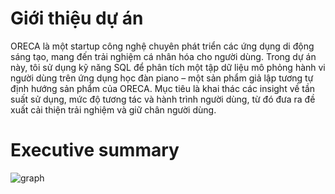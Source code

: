 # Giới thiệu dự án
ORECA là một startup công nghệ chuyên phát triển các ứng dụng di động sáng tạo, mang đến trải nghiệm cá nhân hóa cho người dùng. Trong dự án này, tôi sử dụng kỹ năng SQL để phân tích một tập dữ liệu mô phỏng hành vi người dùng trên ứng dụng học đàn piano – một sản phẩm giả lập tương tự định hướng sản phẩm của ORECA. Mục tiêu là khai thác các insight về tần suất sử dụng, mức độ tương tác và hành trình người dùng, từ đó đưa ra đề xuất cải thiện trải nghiệm và giữ chân người dùng.

# Executive summary 
![graph](assets/img/bike_study.jpeg)


